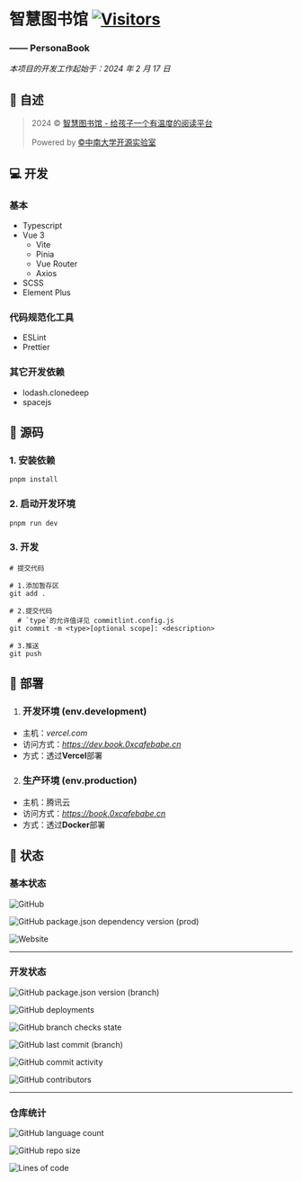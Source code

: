 # 智慧图书馆 [![Visitors](https://api.visitorbadge.io/api/visitors?path=Kwanhooo%2FPersonaBook&countColor=%23263759)](https://visitorbadge.io/status?path=Kwanhooo%2FPersonaBook)

### —— PersonaBook

_本项目的开发工作起始于：2024 年 2 月 17 日_

## 📔 自述

> 2024 © [智慧图书馆 - 给孩子一个有温度的阅读平台](https://book.0xCAFEBABE.cn)
>
> Powered by [©中南大学开源实验室](https://github.com/Kwanhooo/PersonaBook)

## 💻 开发

### 基本

- Typescript
- Vue 3
    - Vite
    - Pinia
    - Vue Router
    - Axios
- SCSS
- Element Plus

### 代码规范化工具

- ESLint
- Prettier

### 其它开发依赖

- lodash.clonedeep
- spacejs

## 🦾 源码

### 1. 安装依赖

```npm
pnpm install
```

### 2. 启动开发环境

```npm
pnpm run dev
```

### 3. 开发

```shell
# 提交代码

# 1.添加暂存区
git add .

# 2.提交代码
  # `type`的允许值详见 commitlint.config.js
git commit -m <type>[optional scope]: <description>

# 3.推送
git push
```

## 🔨 部署

1. ### 开发环境 (env.development)

- 主机：_vercel.com_
- 访问方式：*https://dev.book.0xcafebabe.cn*
- 方式：透过**Vercel**部署

2. ### 生产环境 (env.production)

- 主机：腾讯云
- 访问方式：*https://book.0xcafebabe.cn*
- 方式：透过**Docker**部署

## 🏃 状态

### 基本状态

![GitHub](https://img.shields.io/github/license/Kwanhooo/PersonaBook?style=for-the-badge)

![GitHub package.json dependency version (prod)](https://img.shields.io/github/package-json/dependency-version/Kwanhooo/PersonaBook/vue?style=for-the-badge)

![Website](https://img.shields.io/website?label=prod-services&style=for-the-badge&url=https://book.0xcafebabe.cn)

---

### 开发状态

![GitHub package.json version (branch)](https://img.shields.io/github/package-json/v/Kwanhooo/PersonaBook/master?style=for-the-badge)

![GitHub deployments](https://img.shields.io/github/deployments/Kwanhooo/PersonaBook/Production?label=Dev-Env%20deploy&style=for-the-badge)

![GitHub branch checks state](https://img.shields.io/github/checks-status/Kwanhooo/PersonaBook/main?label=master%20%E5%88%86%E6%94%AF%E6%A3%80%E6%9F%A5&style=for-the-badge)

![GitHub last commit (branch)](https://img.shields.io/github/last-commit/Kwanhooo/PersonaBook/main?style=for-the-badge)

![GitHub commit activity](https://img.shields.io/github/commit-activity/w/Kwanhooo/PersonaBook?style=for-the-badge)

![GitHub contributors](https://img.shields.io/github/contributors/Kwanhooo/PersonaBook?style=for-the-badge)

---

### 仓库统计

![GitHub language count](https://img.shields.io/github/languages/count/Kwanhooo/PersonaBook?style=for-the-badge)

![GitHub repo size](https://img.shields.io/github/repo-size/Kwanhooo/PersonaBook?style=for-the-badge)

![Lines of code](https://img.shields.io/tokei/lines/github/Kwanhooo/PersonaBook?style=for-the-badge)
